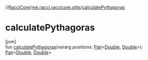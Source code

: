 //[RacciCore](../../index.md)/[me.racci.raccicore.utils](index.md)/[calculatePythagoras](calculate-pythagoras.md)

# calculatePythagoras

[jvm]\
fun [calculatePythagoras](calculate-pythagoras.md)(vararg positions: [Pair](https://kotlinlang.org/api/latest/jvm/stdlib/kotlin/-pair/index.html)&lt;[Double](https://kotlinlang.org/api/latest/jvm/stdlib/kotlin/-double/index.html), [Double](https://kotlinlang.org/api/latest/jvm/stdlib/kotlin/-double/index.html)&gt;): [Pair](https://kotlinlang.org/api/latest/jvm/stdlib/kotlin/-pair/index.html)&lt;[Double](https://kotlinlang.org/api/latest/jvm/stdlib/kotlin/-double/index.html), [Double](https://kotlinlang.org/api/latest/jvm/stdlib/kotlin/-double/index.html)&gt;
